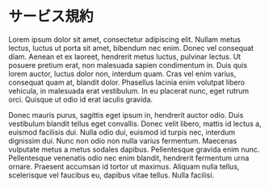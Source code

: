 # サービス規約

Lorem ipsum dolor sit amet, consectetur adipiscing elit. Nullam metus lectus, luctus ut porta sit amet, bibendum nec enim. Donec vel consequat diam. Aenean et ex laoreet, hendrerit metus luctus, pulvinar lectus. Ut posuere pretium erat, non malesuada sapien condimentum in. Duis quis lorem auctor, luctus dolor non, interdum quam. Cras vel enim varius, consequat quam at, blandit dolor. Phasellus lacinia enim volutpat libero vehicula, in malesuada erat vestibulum. In eu placerat nunc, eget rutrum orci. Quisque ut odio id erat iaculis gravida.

Donec mauris purus, sagittis eget ipsum in, hendrerit auctor odio. Duis vestibulum blandit tellus eget convallis. Donec velit libero, mattis id lectus a, euismod facilisis dui. Nulla odio dui, euismod id turpis nec, interdum dignissim dui. Nunc non odio non nulla varius fermentum. Maecenas vulputate metus a metus sodales dapibus. Pellentesque gravida enim nunc. Pellentesque venenatis odio nec enim blandit, hendrerit fermentum urna ornare. Praesent accumsan id tortor ut maximus. Aliquam nulla tellus, scelerisque vel faucibus eu, dapibus vitae tellus. Nulla facilisi.
